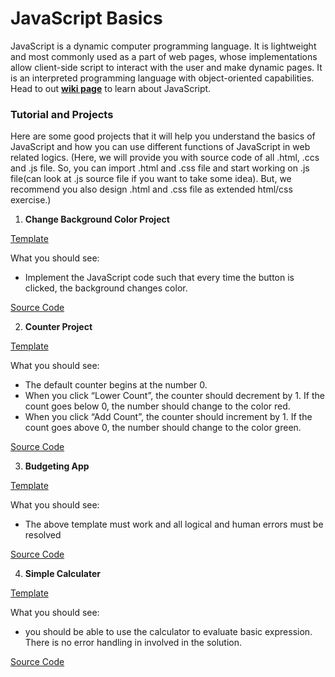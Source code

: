 # JavaScript Basics

JavaScript is a dynamic computer programming language. It is lightweight and most commonly used as a part of web pages, whose implementations allow client-side script to interact with the user and make dynamic pages. It is an interpreted programming language with object-oriented capabilities. Head to out [**wiki page**](https://www.wncc-iitb.org/wiki/index.php/JavaScript_Basics) to learn about JavaScript.

### Tutorial and Projects
Here are some good projects that it will help you understand the basics of JavaScript and how you can use different functions of JavaScript in web related logics.
(Here, we will provide you with source code of all .html, .ccs and .js file. So, you can import .html and .css file and start working on .js file(can look at .js source file if you want to take some idea). But, we recommend you also design .html and .css file as extended html/css exercise.)

1) **Change Background Color Project**

[Template](https://romeojeremiah.github.io/project_change_color_background/)

What you should see:
  * Implement the JavaScript code such that every time the button is clicked, the background changes color.
  
[Source Code](https://github.com/romeojeremiah/project_change_color_background)

2) **Counter Project** 

[Template](https://romeojeremiah.github.io/Counter-Project/)

What you should see:
  * The default counter begins at the number 0.
  * When you click “Lower Count”, the counter should decrement by 1.  If the count goes below 0, the number should change to the color red.
  * When you click “Add Count”, the counter should increment by 1. If the count goes above 0, the number should change to the color green.

[Source Code](https://github.com/romeojeremiah/Counter-Project)

3) **Budgeting App**

[Template](https://romeojeremiah.github.io/javascript-oop-budget-project/)

What you should see:
  * The above template must work and all logical and human errors must be resolved
 
[Source Code](https://github.com/romeojeremiah/javascript-oop-budget-project)

4) **Simple Calculater**

[Template](https://romeojeremiah.github.io/Calculator-JavaScript-Project/)

What you should see:
  * you should be able to use the calculator to evaluate basic expression. There is no error handling in involved in the solution.

[Source Code](https://github.com/romeojeremiah/Calculator-JavaScript-Project)


